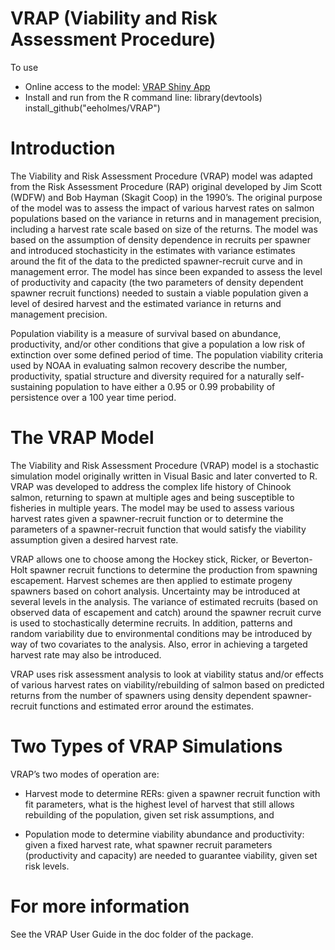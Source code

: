 VRAP (Viability and Risk Assessment Procedure)
==============================================================

To use

* Online access to the model: [VRAP Shiny App](https://dataexplorer.northwestscience.fisheries.noaa.gov/nwc/VRAP/)
* Install and run from the R command line:
    library(devtools)
    install_github("eeholmes/VRAP")
    
# Introduction
The Viability and Risk Assessment Procedure (VRAP) model was adapted from the Risk Assessment
Procedure (RAP) original developed by Jim Scott (WDFW) and Bob Hayman (Skagit Coop) in the
1990’s. The original purpose of the model was to assess the impact of various harvest rates on salmon
populations based on the variance in returns and in management precision, including a harvest rate
scale based on size of the returns. The model was based on the assumption of density dependence
in recruits per spawner and introduced stochasticity in the estimates with variance estimates around
the fit of the data to the predicted spawner-recruit curve and in management error. The model has
since been expanded to assess the level of productivity and capacity (the two parameters of density
dependent spawner recruit functions) needed to sustain a viable population given a level of desired
harvest and the estimated variance in returns and management precision.

Population viability is a measure of survival based on abundance, productivity, and/or other
conditions that give a population a low risk of extinction over some defined period of time. The
population viability criteria used by NOAA in evaluating salmon recovery describe the number,
productivity, spatial structure and diversity required for a naturally self-sustaining population to have
either a 0.95 or 0.99 probability of persistence over a 100 year time period.

# The VRAP Model
The Viability and Risk Assessment Procedure (VRAP) model is a stochastic simulation model
originally written in Visual Basic and later converted to R. VRAP was developed to address the complex life history of Chinook salmon,
returning to spawn at multiple ages and being susceptible to fisheries in multiple years. The model may
be used to assess various harvest rates given a spawner-recruit function or to determine the parameters
of a spawner-recruit function that would satisfy the viability assumption given a desired harvest rate.

VRAP allows one to choose among the Hockey stick, Ricker, or Beverton-Holt spawner recruit
functions to determine the production from spawning escapement. Harvest schemes are then applied
to estimate progeny spawners based on cohort analysis. Uncertainty may be introduced at several
levels in the analysis. The variance of estimated recruits (based on observed data of escapement
and catch) around the spawner recruit curve is used to stochastically determine recruits. In addition,
patterns and random variability due to environmental conditions may be introduced by way of two
covariates to the analysis. Also, error in achieving a targeted harvest rate may also be introduced.

VRAP uses risk assessment analysis to look at viability status and/or effects of various harvest rates
on viability/rebuilding of salmon based on predicted returns from the number of spawners using density
dependent spawner-recruit functions and estimated error around the estimates.

# Two Types of VRAP Simulations

VRAP’s two modes of operation are:

* Harvest mode to determine RERs: given a spawner recruit function with fit parameters, what
is the highest level of harvest that still allows rebuilding of the population, given set risk
assumptions, and

* Population mode to determine viability abundance and productivity: given a fixed harvest rate,
what spawner recruit parameters (productivity and capacity) are needed to guarantee viability,
given set risk levels.

# For more information

See the VRAP User Guide in the doc folder of the package.
